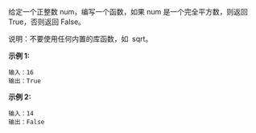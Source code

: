 给定一个正整数 num，编写一个函数，如果 num 是一个完全平方数，则返回 True，否则返回 False。

说明：不要使用任何内置的库函数，如  sqrt。

**示例 1:**
```
输入：16
输出：True
```
**示例 2:**
```
输入：14
输出：False
```